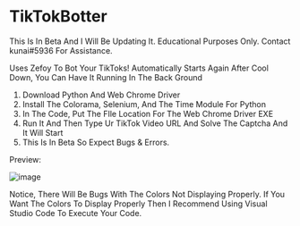 # TikTokBotter
This Is In Beta And I Will Be Updating It. Educational Purposes Only. Contact kunai#5936 For Assistance.

Uses Zefoy To Bot Your TikToks!
Automatically Starts Again After Cool Down, You Can Have It Running In The Back Ground

1. Download Python And Web Chrome Driver
2. Install The Colorama, Selenium, And The Time Module For Python
3. In The Code, Put The FIle Location For The Web Chrome Driver EXE
4. Run It And Then Type Ur TikTok Video URL And Solve The Captcha And It Will Start
5. This Is In Beta So Expect Bugs & Errors.

Preview:

![image](https://user-images.githubusercontent.com/80835991/147433687-184804f6-5a63-4b7e-b951-549ed07e60d9.png)

Notice, There Will Be Bugs With The Colors Not Displaying Properly. If You Want The Colors To Display Properly Then I Recommend Using Visual Studio Code To Execute Your Code.
